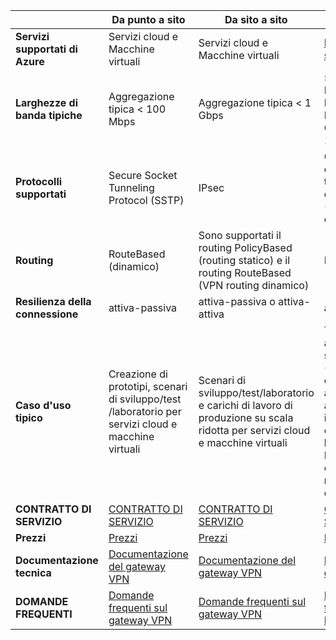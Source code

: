 |  | **Da punto a sito** | **Da sito a sito** | **ExpressRoute** |
| --- | --- | --- | --- |
| **Servizi supportati di Azure** |Servizi cloud e Macchine virtuali |Servizi cloud e Macchine virtuali |[Elenco dei servizi](../articles/expressroute/expressroute-faqs.md#supported-services) |
| **Larghezze di banda tipiche** |Aggregazione tipica < 100 Mbps |Aggregazione tipica < 1 Gbps |50 Mbps, 100 Mbps, 200 Mbps, 500 Mbps, 1 Gbps, 2 Gbps, 5 Gbps, 10 Gbps |
| **Protocolli supportati** |Secure Socket Tunneling Protocol (SSTP) |IPsec |Connessione diretta su VLAN, tecnologie VPN del provider (MPLS, VPLS, ecc.) |
| **Routing** |RouteBased (dinamico) |Sono supportati il routing PolicyBased (routing statico) e il routing RouteBased (VPN routing dinamico) |BGP |
| **Resilienza della connessione** |attiva-passiva |attiva-passiva o attiva-attiva |attiva-attiva |
| **Caso d'uso tipico** |Creazione di prototipi, scenari di sviluppo/test /laboratorio per servizi cloud e macchine virtuali |Scenari di sviluppo/test/laboratorio e carichi di lavoro di produzione su scala ridotta per servizi cloud e macchine virtuali |Tooall Azure di accedere ai servizi (convalidato elenco), aziendali e applicazioni di importanza critica carichi di lavoro, Backup, Big Data, Azure come sito di ripristino di emergenza |
| **CONTRATTO DI SERVIZIO** |[CONTRATTO DI SERVIZIO](https://azure.microsoft.com/support/legal/sla/) |[CONTRATTO DI SERVIZIO](https://azure.microsoft.com/support/legal/sla/) |[CONTRATTO DI SERVIZIO](https://azure.microsoft.com/support/legal/sla/) |
| **Prezzi** |[Prezzi](https://azure.microsoft.com/pricing/details/vpn-gateway/) |[Prezzi](https://azure.microsoft.com/pricing/details/vpn-gateway/) |[Prezzi](https://azure.microsoft.com/pricing/details/expressroute/) |
| **Documentazione tecnica** |[Documentazione del gateway VPN](https://azure.microsoft.com/documentation/services/vpn-gateway/) |[Documentazione del gateway VPN](https://azure.microsoft.com/documentation/services/vpn-gateway/) |[Documentazione di ExpressRoute](https://azure.microsoft.com/documentation/services/expressroute/) |
| **DOMANDE FREQUENTI** |[Domande frequenti sul gateway VPN](../articles/vpn-gateway/vpn-gateway-vpn-faq.md) |[Domande frequenti sul gateway VPN](../articles/vpn-gateway/vpn-gateway-vpn-faq.md) |[Domande frequenti su ExpressRoute](../articles/expressroute/expressroute-faqs.md) |

